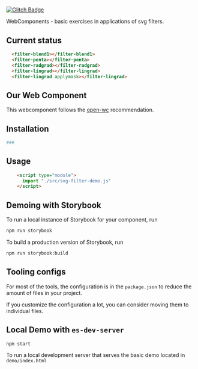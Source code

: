 # 

[![Glitch Badge]()](https://rudifa-svg-filters.glitch.me)


WebComponents - basic exercises in applications of svg filters.

## Current status

```html
  <filter-blend1></filter-blend1>
  <filter-penta></filter-penta>
  <filter-radgrad></filter-radgrad>
  <filter-lingrad></filter-lingrad>
  <filter-lingrad applymask></filter-lingrad>

```

## Our Web Component

This webcomponent follows the [open-wc](https://github.com/open-wc/open-wc) recommendation.

## Installation

```bash
###
```

## Usage

```html
    <script type="module">
      import "./src/svg-filter-demo.js"
    </script>

```

## Demoing with Storybook

To run a local instance of Storybook for your component, run

```bash
npm run storybook
```

To build a production version of Storybook, run

```bash
npm run storybook:build
```


## Tooling configs

For most of the tools, the configuration is in the `package.json` to reduce the amount of files in your project.

If you customize the configuration a lot, you can consider moving them to individual files.

## Local Demo with `es-dev-server`

```bash
npm start
```
To run a local development server that serves the basic demo located in `demo/index.html`
